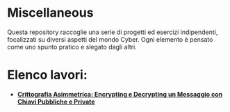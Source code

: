 # Miscellaneous

Questa repository raccoglie una serie di progetti ed esercizi indipendenti, focalizzati su diversi aspetti del mondo Cyber. Ogni elemento è pensato come uno spunto pratico e slegato dagli altri.

# Elenco lavori:

- [**Crittografia Asimmetrica: Encrypting e Decrypting un Messaggio con Chiavi Pubbliche e Private**](https://github.com/RosarioVeneruso/Miscellaneous/blob/c9043d575791686fb513664d377f3ff8f145928f/Docs/Encrypt-decrypt%20di%20un%20messaggio.pdf)
